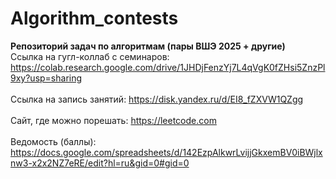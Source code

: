 # Algorithm_contests

**Репозиторий задач по алгоритмам (пары ВШЭ 2025 + другие)**
\
Ссылка на гугл-коллаб с семинаров: https://colab.research.google.com/drive/1JHDjFenzYj7L4qVgK0fZHsi5ZnzPl9xy?usp=sharing \
\
Ссылка на запись занятий: https://disk.yandex.ru/d/EI8_fZXVW1QZgg \
\
Сайт, где можно порешать: https://leetcode.com \
\
Ведомость (баллы): https://docs.google.com/spreadsheets/d/142EzpAlkwrLvijjGkxemBV0iBWjlxnw3-x2x2NZ7eRE/edit?hl=ru&gid=0#gid=0